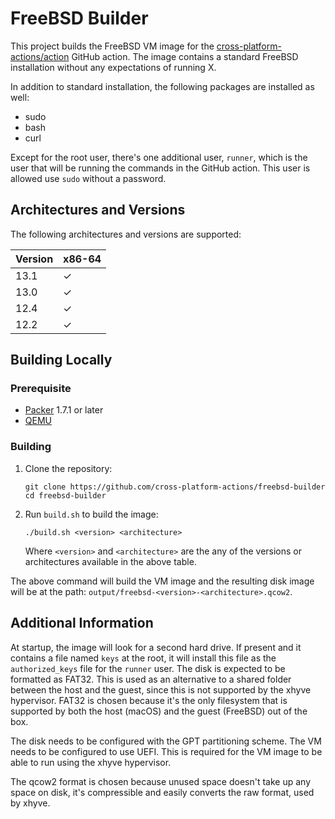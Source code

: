 # FreeBSD Builder

This project builds the FreeBSD VM image for the
[cross-platform-actions/action](https://github.com/cross-platform-actions/action)
GitHub action. The image contains a standard FreeBSD installation without any
expectations of running X.

In addition to standard installation, the following packages are installed as
well:

* sudo
* bash
* curl

Except for the root user, there's one additional user, `runner`, which is the
user that will be running the commands in the GitHub action. This user is
allowed use `sudo` without a password.

## Architectures and Versions

The following architectures and versions are supported:

| Version | x86-64 |
|---------|--------|
| 13.1    | ✓      |
| 13.0    | ✓      |
| 12.4    | ✓      |
| 12.2    | ✓      |

## Building Locally

### Prerequisite

* [Packer](https://www.packer.io) 1.7.1 or later
* [QEMU](https://qemu.org)

### Building

1. Clone the repository:
    ```
    git clone https://github.com/cross-platform-actions/freebsd-builder
    cd freebsd-builder
    ```

2. Run `build.sh` to build the image:
    ```
    ./build.sh <version> <architecture>
    ```
    Where `<version>` and `<architecture>` are the any of the versions or
    architectures available in the above table.

The above command will build the VM image and the resulting disk image will be
at the path: `output/freebsd-<version>-<architecture>.qcow2`.

## Additional Information

At startup, the image will look for a second hard drive. If present and it
contains a file named `keys` at the root, it will install this file as the
`authorized_keys` file for the `runner` user. The disk is expected to be
formatted as FAT32. This is used as an alternative to a shared folder between
the host and the guest, since this is not supported by the xhyve hypervisor.
FAT32 is chosen because it's the only filesystem that is supported by both the
host (macOS) and the guest (FreeBSD) out of the box.

The disk needs to be configured with the GPT partitioning scheme. The VM needs
to be configured to use UEFI. This is required for the VM image to be able to
run using the xhyve hypervisor.

The qcow2 format is chosen because unused space doesn't take up any space on
disk, it's compressible and easily converts the raw format, used by xhyve.
